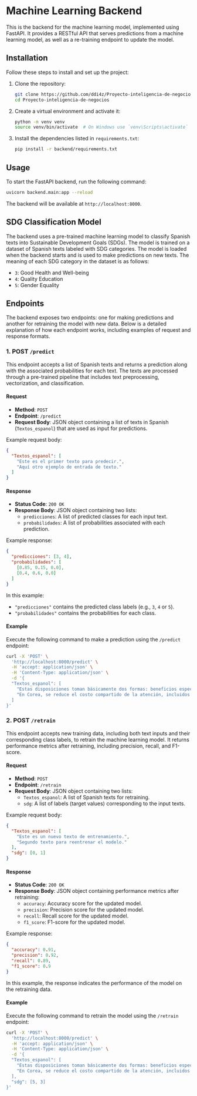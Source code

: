 # Machine Learning Backend

This is the backend for the machine learning model, implemented using FastAPI. It provides a RESTful API that serves predictions from a machine learning model, as well as a re-training endpoint to update the model.

## Installation

Follow these steps to install and set up the project:

1. Clone the repository:
   ```bash
   git clone https://github.com/ddi4z/Proyecto-inteligencia-de-negocios.git
   cd Proyecto-inteligencia-de-negocios
   ```
2. Create a virtual environment and activate it:
   ```bash
   python -m venv venv
   source venv/bin/activate  # On Windows use `venv\Scripts\activate`
   ```
3. Install the dependencies listed in `requirements.txt`:
   ```bash
   pip install -r backend/requirements.txt
   ```

## Usage

To start the FastAPI backend, run the following command:

```bash
uvicorn backend.main:app --reload
```

The backend will be available at `http://localhost:8000`.

## SDG Classification Model

The backend uses a pre-trained machine learning model to classify Spanish texts into Sustainable Development Goals (SDGs). The model is trained on a dataset of Spanish texts labeled with SDG categories. The model is loaded when the backend starts and is used to make predictions on new texts. The meaning of each SDG category in the dataset is as follows:

- `3`: Good Health and Well-being
- `4`: Quality Education
- `5`: Gender Equality

## Endpoints

The backend exposes two endpoints: one for making predictions and another for retraining the model with new data. Below is a detailed explanation of how each endpoint works, including examples of request and response formats.

### 1. POST `/predict`

This endpoint accepts a list of Spanish texts and returns a prediction along with the associated probabilities for each text. The texts are processed through a pre-trained pipeline that includes text preprocessing, vectorization, and classification.

#### Request

- **Method**: `POST`
- **Endpoint**: `/predict`
- **Request Body**: JSON object containing a list of texts in Spanish (`Textos_espanol`) that are used as input for predictions.

Example request body:

```json
{
  "Textos_espanol": [
    "Este es el primer texto para predecir.",
    "Aquí otro ejemplo de entrada de texto."
  ]
}
```

#### Response

- **Status Code**: `200 OK`
- **Response Body**: JSON object containing two lists:
  - `predicciones`: A list of predicted classes for each input text.
  - `probabilidades`: A list of probabilities associated with each prediction.

Example response:

```json
{
  "predicciones": [3, 4],
  "probabilidades": [
    [0.85, 0.15, 0.0],
    [0.4, 0.6, 0.0]
  ]
}
```

In this example:

- `"predicciones"` contains the predicted class labels (e.g., `3`, `4` or `5`).
- `"probabilidades"` contains the probabilities for each class.

#### Example

Execute the following command to make a prediction using the `/predict` endpoint:

```bash
curl -X 'POST' \
  'http://localhost:8000/predict' \
  -H 'accept: application/json' \
  -H 'Content-Type: application/json' \
  -d '{
  "Textos_espanol": [
    "Estas disposiciones toman básicamente dos formas: beneficios especiales para divorciados o regulaciones para compartir la pensión (o 'partir la pensión') después del divorcio."
    "En Corea, se reduce el costo compartido de la atención, incluidos los productos farmacéuticos, para los pacientes con cáncer. En Bélgica, Finlandia, Islandia y Noruega, existen exenciones de pago para ciertos productos farmacéuticos para pacientes."
  ]
}'
```

### 2. POST `/retrain`

This endpoint accepts new training data, including both text inputs and their corresponding class labels, to retrain the machine learning model. It returns performance metrics after retraining, including precision, recall, and F1-score.

#### Request

- **Method**: `POST`
- **Endpoint**: `/retrain`
- **Request Body**: JSON object containing two lists:
  - `Textos_espanol`: A list of Spanish texts for retraining.
  - `sdg`: A list of labels (target values) corresponding to the input texts.

Example request body:

```json
{
  "Textos_espanol": [
    "Este es un nuevo texto de entrenamiento.",
    "Segundo texto para reentrenar el modelo."
  ],
  "sdg": [0, 1]
}
```

#### Response

- **Status Code**: `200 OK`
- **Response Body**: JSON object containing performance metrics after retraining:
  - `accuracy`: Accuracy score for the updated model.
  - `precision`: Precision score for the updated model.
  - `recall`: Recall score for the updated model.
  - `f1_score`: F1-score for the updated model.

Example response:

```json
{
  "accuracy": 0.91,
  "precision": 0.92,
  "recall": 0.89,
  "f1_score": 0.9
}
```

In this example, the response indicates the performance of the model on the retraining data.

#### Example

Execute the following command to retrain the model using the `/retrain` endpoint:

```bash
curl -X 'POST' \
  'http://localhost:8000/predict' \
  -H 'accept: application/json' \
  -H 'Content-Type: application/json' \
  -d '{
  "Textos_espanol": [
    "Estas disposiciones toman básicamente dos formas: beneficios especiales para divorciados o regulaciones para compartir la pensión (o 'partir la pensión') después del divorcio."
    "En Corea, se reduce el costo compartido de la atención, incluidos los productos farmacéuticos, para los pacientes con cáncer. En Bélgica, Finlandia, Islandia y Noruega, existen exenciones de pago para ciertos productos farmacéuticos para pacientes."
  ],
  "sdg": [5, 3]
}'
```
